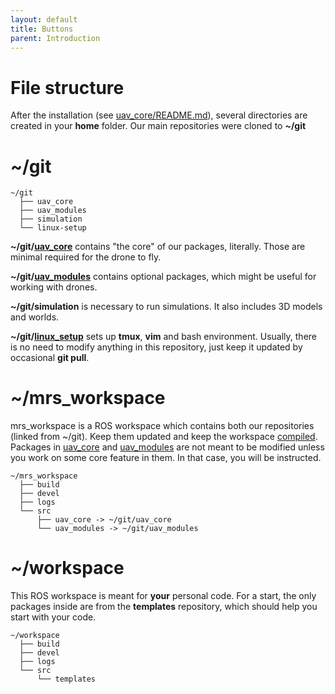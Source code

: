 ```yaml
---
layout: default
title: Buttons
parent: Introduction
---
```


# File structure

After the installation (see [uav_core/README.md](https://mrs.felk.cvut.cz/gitlab/uav/uav_core)), several directories are created in your **home** folder. Our main repositories were cloned to **~/git**

# ~/git

```
~/git
  ├── uav_core
  ├── uav_modules
  ├── simulation
  └── linux-setup
```

**~/git/[uav_core](uav_core)** contains "the core" of our packages, literally.
Those are minimal required for the drone to fly.

**~/git/[uav_modules](uav_modules)** contains optional packages, which might be useful for working with drones.

**~/git/simulation** is necessary to run simulations. It also includes 3D models and worlds.

**~/git/[linux_setup](http://github.com/klaxalk/linux-setup)** sets up **tmux**, **vim** and bash environment.
Usually, there is no need to modify anything in this repository, just keep it updated by occasional **git pull**.

# ~/mrs_workspace

mrs_workspace is a ROS workspace which contains both our repositories (linked from ~/git).
Keep them updated and keep the workspace [compiled](how_to_compile).
Packages in [uav_core](uav_core) and [uav_modules](uav_modules) are not meant to be modified unless you work on some core feature in them.
In that case, you will be instructed.

```
~/mrs_workspace
  ├── build
  ├── devel
  ├── logs
  └── src
      ├── uav_core -> ~/git/uav_core
      └── uav_modules -> ~/git/uav_modules
```

# ~/workspace

This ROS workspace is meant for **your** personal code.
For a start, the only packages inside are from the **templates** repository, which should help you start with your code.

```
~/workspace
  ├── build
  ├── devel
  ├── logs
  └── src
      └── templates
```
